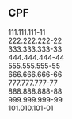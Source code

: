 <h2>CPF</h2>
111.111.111-11 <br>
222.222.222-22 <br>
333.333.333-33 <br>
444.444.444-44 <br>
555.555.555-55 <br>
666.666.666-66 <br>
777.777.777-77 <br>
888.888.888-88 <br>
999.999.999-99 <br>
101.010.101-01 <br>
